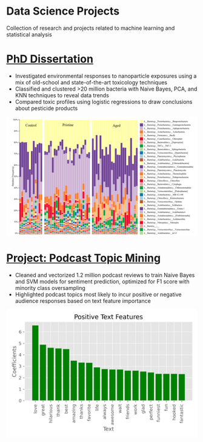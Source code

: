 # Data Science Projects
Collection of research and projects related to machine learning and statistical analysis

# [PhD Dissertation](https://github.com/mattslatt/personal_portfolio/tree/main/dissertation)
* Investigated environmental responses to nanoparticle exposures using a mix of old-school and state-of-the-art toxicology techniques
* Classified and clustered >20 million bacteria with Naive Bayes, PCA, and KNN techniques to reveal data trends
* Compared toxic profiles using logistic regressions to draw conclusions about pesticide products

![](./img/dissertation_bacterial_classes.png)

# [Project: Podcast Topic Mining](https://github.com/mattslatt/podcast_reviews)
* Cleaned and vectorized 1.2 million podcast reviews to train Naive Bayes and SVM models for sentiment prediction, optimized for F1 score with minority class oversampling
* Highlighted podcast topics most likely to incur positive or negative audience responses based on text feature importance

![](/img/positive_text_coefficients.png)
